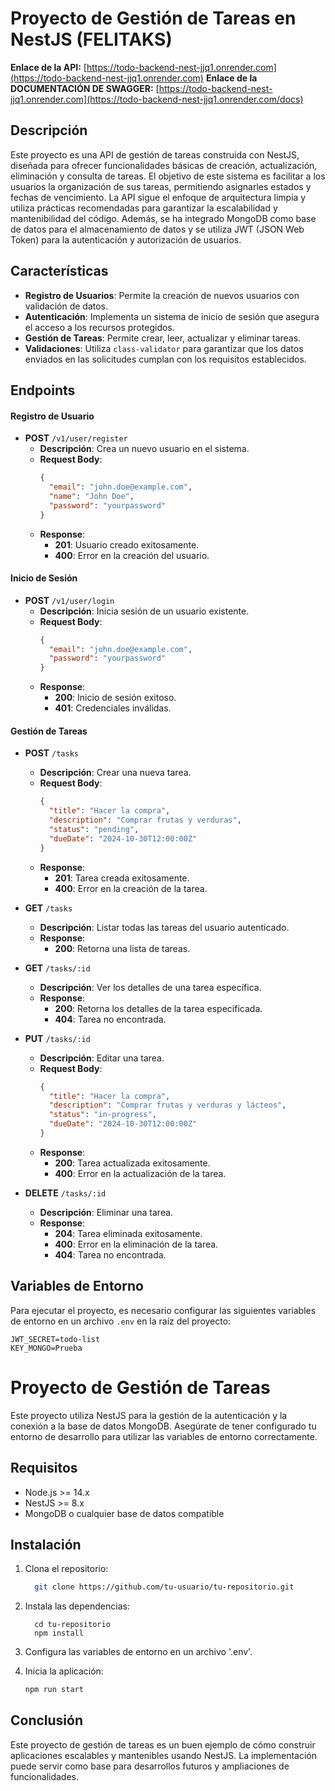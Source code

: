 # Proyecto de Gestión de Tareas en NestJS (FELITAKS)

**Enlace de la API:** [https://todo-backend-nest-jjq1.onrender.com](https://todo-backend-nest-jjq1.onrender.com)
**Enlace de la DOCUMENTACIÓN DE SWAGGER:** [https://todo-backend-nest-jjq1.onrender.com](https://todo-backend-nest-jjq1.onrender.com/docs)

## Descripción

Este proyecto es una API de gestión de tareas construida con NestJS, diseñada para ofrecer funcionalidades básicas de creación, actualización, eliminación y consulta de tareas. El objetivo de este sistema es facilitar a los usuarios la organización de sus tareas, permitiendo asignarles estados y fechas de vencimiento. La API sigue el enfoque de arquitectura limpia y utiliza prácticas recomendadas para garantizar la escalabilidad y mantenibilidad del código. Además, se ha integrado MongoDB como base de datos para el almacenamiento de datos y se utiliza JWT (JSON Web Token) para la autenticación y autorización de usuarios.

## Características

- **Registro de Usuarios**: Permite la creación de nuevos usuarios con validación de datos.
- **Autenticación**: Implementa un sistema de inicio de sesión que asegura el acceso a los recursos protegidos.
- **Gestión de Tareas**: Permite crear, leer, actualizar y eliminar tareas.
- **Validaciones**: Utiliza `class-validator` para garantizar que los datos enviados en las solicitudes cumplan con los requisitos establecidos.

## Endpoints

#### Registro de Usuario

- **POST** `/v1/user/register`
  - **Descripción**: Crea un nuevo usuario en el sistema.
  - **Request Body**:
    ```json
    {
      "email": "john.doe@example.com",
      "name": "John Doe",
      "password": "yourpassword"
    }
    ```
  - **Response**:
    - **201**: Usuario creado exitosamente.
    - **400**: Error en la creación del usuario.

#### Inicio de Sesión

- **POST** `/v1/user/login`
  - **Descripción**: Inicia sesión de un usuario existente.
  - **Request Body**:
    ```json
    {
      "email": "john.doe@example.com",
      "password": "yourpassword"
    }
    ```
  - **Response**:
    - **200**: Inicio de sesión exitoso.
    - **401**: Credenciales inválidas.

#### Gestión de Tareas

- **POST** `/tasks`
  - **Descripción**: Crear una nueva tarea.
  - **Request Body**:
    ```json
    {
      "title": "Hacer la compra",
      "description": "Comprar frutas y verduras",
      "status": "pending",
      "dueDate": "2024-10-30T12:00:00Z"
    }
    ```
  - **Response**:
    - **201**: Tarea creada exitosamente.
    - **400**: Error en la creación de la tarea.

- **GET** `/tasks`
  - **Descripción**: Listar todas las tareas del usuario autenticado.
  - **Response**:
    - **200**: Retorna una lista de tareas.

- **GET** `/tasks/:id`
  - **Descripción**: Ver los detalles de una tarea específica.
  - **Response**:
    - **200**: Retorna los detalles de la tarea especificada.
    - **404**: Tarea no encontrada.

- **PUT** `/tasks/:id`
  - **Descripción**: Editar una tarea.
  - **Request Body**:
    ```json
    {
      "title": "Hacer la compra",
      "description": "Comprar frutas y verduras y lácteos",
      "status": "in-progress",
      "dueDate": "2024-10-30T12:00:00Z"
    }
    ```
  - **Response**:
    - **200**: Tarea actualizada exitosamente.
    - **400**: Error en la actualización de la tarea.

- **DELETE** `/tasks/:id`
  - **Descripción**: Eliminar una tarea.
  - **Response**:
    - **204**: Tarea eliminada exitosamente.
    - **400**: Error en la eliminación de la tarea.
    - **404**: Tarea no encontrada.

## Variables de Entorno

Para ejecutar el proyecto, es necesario configurar las siguientes variables de entorno en un archivo `.env` en la raíz del proyecto:

```plaintext
JWT_SECRET=todo-list
KEY_MONGO=Prueba
 ```

# Proyecto de Gestión de Tareas

Este proyecto utiliza NestJS para la gestión de la autenticación y la conexión a la base de datos MongoDB. Asegúrate de tener configurado tu entorno de desarrollo para utilizar las variables de entorno correctamente.

## Requisitos

- Node.js >= 14.x
- NestJS >= 8.x
- MongoDB o cualquier base de datos compatible

## Instalación

1. Clona el repositorio:

   ```bash
     git clone https://github.com/tu-usuario/tu-repositorio.git
    ```

2. Instala las dependencias:

   ```'bash
     cd tu-repositorio
     npm install
    ```

3. Configura las variables de entorno en un archivo '.env'.

4. Inicia la aplicación:

   ```bash
   npm run start
   ```

## Conclusión

Este proyecto de gestión de tareas es un buen ejemplo de cómo construir aplicaciones escalables y mantenibles usando NestJS. La implementación puede servir como base para desarrollos futuros y ampliaciones de funcionalidades.
